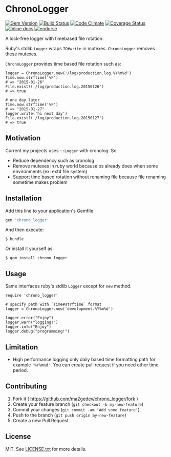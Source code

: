 # ChronoLogger

[![Gem Version](https://badge.fury.io/rb/chrono_logger.svg)](http://badge.fury.io/rb/chrono_logger)
[![Build Status](https://travis-ci.org/ma2gedev/chrono_logger.svg)](https://travis-ci.org/ma2gedev/chrono_logger)
[![Code Climate](https://codeclimate.com/github/ma2gedev/chrono_logger/badges/gpa.svg)](https://codeclimate.com/github/ma2gedev/chrono_logger)
[![Coverage Status](https://coveralls.io/repos/ma2gedev/chrono_logger/badge.svg)](https://coveralls.io/r/ma2gedev/chrono_logger)
[![Inline docs](http://inch-ci.org/github/ma2gedev/chrono_logger.svg?branch=master)](http://inch-ci.org/github/ma2gedev/chrono_logger)
[![endorse](https://api.coderwall.com/ma2gedev/endorsecount.png)](https://coderwall.com/ma2gedev)

A lock-free logger with timebased file rotation.

Ruby's stdlib `Logger` wraps `IO#write` in mutexes. `ChronoLogger` removes these mutexes.

`ChronoLogger` provides time based file rotation such as:

```
logger = ChronoLogger.new('/log/production.log.%Y%m%d')
Time.now.strftime('%F')
# => "2015-01-26"
File.exist?('/log/production.log.20150126')
# => true

# one day later
Time.now.strftime('%F')
# => "2015-01-27"
logger.write('hi next day')
File.exist?('/log/production.log.20150127')
# => true
```

## Motivation

Current my projects uses `::Logger` with cronolog. So

- Reduce dependency such as cronolog
- Remove mutexes in ruby world because os already does when some environments (ex: ext4 file system)
- Support time based rotation without renaming file because file renaming sometime makes problem

## Installation

Add this line to your application's Gemfile:

```ruby
gem 'chrono_logger'
```

And then execute:

    $ bundle

Or install it yourself as:

    $ gem install chrono_logger

## Usage

Same interfaces ruby's stdlib `Logger` except for `new` method.

```
require 'chrono_logger'

# specify path with `Time#strftime` format
logger = ChronoLogger.new('development.%Y%m%d')

logger.error("Enjoy")
logger.warn("logging!")
logger.info("Enjoy")
logger.debug("programming!")
```

## Limitation

- High performance logging only daily based time formatting path for example `'%Y%m%d'`. You can create pull request if you need other time period.

## Contributing

1. Fork it ( https://github.com/ma2gedev/chrono_logger/fork )
2. Create your feature branch (`git checkout -b my-new-feature`)
3. Commit your changes (`git commit -am 'Add some feature'`)
4. Push to the branch (`git push origin my-new-feature`)
5. Create a new Pull Request

## License

MIT. See [LICENSE.txt](LICENSE.txt) for more details.
